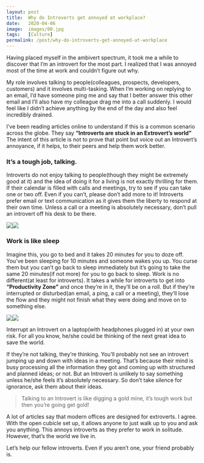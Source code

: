 ```yaml
---
layout: post
title:  Why do Introverts get annoyed at workplace?
date:   2020-04-06
image:  images/08.jpg
tags:   [Culture]
permalink: /post/why-do-introverts-get-annoyed-at-workplace
---
```


Having placed myself in the ambivert spectrum, it took me a while to discover that I’m an introvert for the most part. I realized that I was annoyed most of the time at work and couldn’t figure out why.



My role involves talking to people(colleagues, prospects, developers, customers) and it involves multi-tasking. When I’m working on replying to an email, I’d have someone ping me and say that I better answer this other email and I’ll also have my colleague drag me into a call suddenly. I would feel like I didn’t achieve anything by the end of the day and also feel incredibly drained.



I’ve been reading articles online to understand if this is a common scenario across the globe. They say **“Introverts are stuck in an Extrovert’s world”** The intent of this article is not to prove that point but voice out an Introvert’s annoyance, if it helps, to their peers and help them work better.



### It’s a tough job, talking.

Introverts do not enjoy talking to people(though they might be extremely good at it) and the idea of doing it for a living is not exactly thrilling for them. If their calendar is filled with calls and meetings, try to see if you can take one or two off. Even if you can’t, please don’t add more to it! Introverts prefer email or text communication as it gives them the liberty to respond at their own time. Unless a call or a meeting is absolutely necessary, don’t pull an introvert off his desk to be there.





![](https://static.wixstatic.com/media/cd78de_e7e4f8faa32147c78d1c93fbadb9db87~mv2.png/v1/fit/w_300,h_300,al_c,q_5/file.png)![](https://static.wixstatic.com/media/cd78de_e7e4f8faa32147c78d1c93fbadb9db87~mv2.png/v1/fill/w_736,h_432,al_c,lg_1,q_90/cd78de_e7e4f8faa32147c78d1c93fbadb9db87~mv2.webp)

### Work is like sleep

Imagine this, you go to bed and it takes 20 minutes for you to doze off. You’ve been sleeping for 10 minutes and someone wakes you up. You curse them but you can’t go back to sleep immediately but it’s going to take the same 20 minutes(if not more) for you to go back to sleep. Work is no different(at least for introverts). It takes a while for introverts to get into **“Productivity Zone”** and once they’re in it, they’ll be on a roll. But if they’re interrupted or disturbed(an email, a ping, a call or a meeting), they’ll lose the flow and they might not finish what they were doing and move on to something else.

![](https://static.wixstatic.com/media/cd78de_36bd06a175f045dd911fcb506df5112e~mv2.png/v1/fit/w_300,h_300,al_c,q_5/file.png)![](https://static.wixstatic.com/media/cd78de_36bd06a175f045dd911fcb506df5112e~mv2.png/v1/fill/w_740,h_372,al_c,lg_1,q_90/cd78de_36bd06a175f045dd911fcb506df5112e~mv2.webp)

Interrupt an Introvert on a laptop(with headphones plugged in) at your own risk. For all you know, he/she could be thinking of the next great idea to save the world.



If they’re not talking, they’re thinking. You’ll probably not see an introvert jumping up and down with ideas in a meeting. That’s because their mind is busy processing all the information they got and coming up with structured and planned ideas; or not. But an Introvert is unlikely to say something unless he/she feels it’s absolutely necessary. So don’t take silence for ignorance, ask them about their ideas.

> Talking to an Introvert is like digging a gold mine, it’s tough work but then you’re going get gold!



A lot of articles say that modern offices are designed for extroverts. I agree. With the open cubicle set up, it allows anyone to just walk up to you and ask you anything. This annoys introverts as they prefer to work in solitude. However, that’s the world we live in.



Let’s help our fellow introverts. Even if you aren’t one, your friend probably is.
